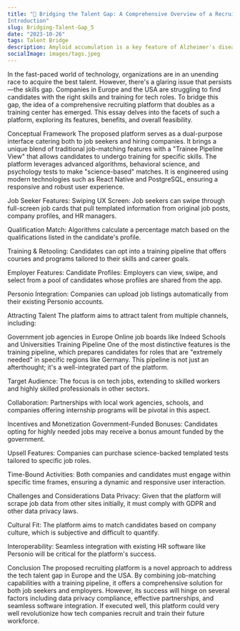 ```yaml
---
title: "🎫 Bridging the Talent Gap: A Comprehensive Overview of a Recruiting Platform for Tech Jobs in Europe and the USA
Introduction"
slug: Bridging-Talent-Gap_5
date: "2023-10-26"
tags: Talent Bridge
description: Amyloid accumulation is a key feature of Alzheimer's disease and drugs that target amyloid plaques have shown promise in slowing the progression of the disease.
socialImage: images/tags.jpeg
---
```


In the fast-paced world of technology, organizations are in an unending race to acquire the best talent. However, there's a glaring issue that persists—the skills gap. Companies in Europe and the USA are struggling to find candidates with the right skills and training for tech roles. To bridge this gap, the idea of a comprehensive recruiting platform that doubles as a training center has emerged. This essay delves into the facets of such a platform, exploring its features, benefits, and overall feasibility.

Conceptual Framework
The proposed platform serves as a dual-purpose interface catering both to job seekers and hiring companies. It brings a unique blend of traditional job-matching features with a "Trainee Pipeline View" that allows candidates to undergo training for specific skills. The platform leverages advanced algorithms, behavioral science, and psychology tests to make "science-based" matches. It is engineered using modern technologies such as React Native and PostgreSQL, ensuring a responsive and robust user experience.

Job Seeker Features:
Swiping UX Screen: Job seekers can swipe through full-screen job cards that pull templated information from original job posts, company profiles, and HR managers.

Qualification Match: Algorithms calculate a percentage match based on the qualifications listed in the candidate's profile.

Training & Retooling: Candidates can opt into a training pipeline that offers courses and programs tailored to their skills and career goals.

Employer Features:
Candidate Profiles: Employers can view, swipe, and select from a pool of candidates whose profiles are shared from the app.

Personio Integration: Companies can upload job listings automatically from their existing Personio accounts.

Attracting Talent
The platform aims to attract talent from multiple channels, including:

Government job agencies in Europe
Online job boards like Indeed
Schools and Universities
Training Pipeline
One of the most distinctive features is the training pipeline, which prepares candidates for roles that are "extremely needed" in specific regions like Germany. This pipeline is not just an afterthought; it's a well-integrated part of the platform.

Target Audience: The focus is on tech jobs, extending to skilled workers and highly skilled professionals in other sectors.

Collaboration: Partnerships with local work agencies, schools, and companies offering internship programs will be pivotal in this aspect.

Incentives and Monetization
Government-Funded Bonuses: Candidates opting for highly needed jobs may receive a bonus amount funded by the government.

Upsell Features: Companies can purchase science-backed templated tests tailored to specific job roles.

Time-Bound Activities: Both companies and candidates must engage within specific time frames, ensuring a dynamic and responsive user interaction.

Challenges and Considerations
Data Privacy: Given that the platform will scrape job data from other sites initially, it must comply with GDPR and other data privacy laws.

Cultural Fit: The platform aims to match candidates based on company culture, which is subjective and difficult to quantify.

Interoperability: Seamless integration with existing HR software like Personio will be critical for the platform's success.

Conclusion
The proposed recruiting platform is a novel approach to address the tech talent gap in Europe and the USA. By combining job-matching capabilities with a training pipeline, it offers a comprehensive solution for both job seekers and employers. However, its success will hinge on several factors including data privacy compliance, effective partnerships, and seamless software integration. If executed well, this platform could very well revolutionize how tech companies recruit and train their future workforce.

